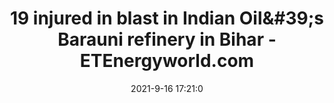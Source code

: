 ---
"title": "19 injured in blast in Indian Oil&amp;#39;s Barauni refinery in Bihar - ETEnergyworld.com"
"date": "2021-9-16 17:21:0"
"feed_name": "GOOGLENEWSMINING"
"feed_website": "https://news.google.com/search?q=mining%2Bincident&hl=en-US&gl=US&ceid=US:en"
"feed_rss": "https://news.google.com/rss/search?q=mining%2Bincident&hl=en-US&gl=US&ceid=US:en"
"link": "https://energy.economictimes.indiatimes.com/news/oil-and-gas/19-injured-in-blast-in-indian-oils-barauni-refinery-in-bihar/86270537"
"file": "_posts/2021-1-1-8e7f62d801510e8e29864a7c1d8da6fa1afcce14.md"
"accident": "1"
"drilling": "0"
---